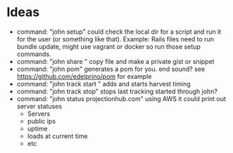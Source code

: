 # Ideas

* command: "john setup" could check the local dir for a script and run it for the user (or something like that). Example: Rails files need to run bundle update, might use vagrant or docker so run those setup commands.
* command: "john share <file>" copy file and make a private gist or snippet
* command: "john pom" generates a pom for you. end sound? see https://github.com/edelprino/pom for example
* command: "john track start <message>" adds and starts harvest timing
* command: "john track stop" stops last tracking started through john?
* command: "john status projectionhub.com" using AWS it could print out server statuses
    * Servers 
    * public ips
    * uptime
    * loads at current time
    * etc
